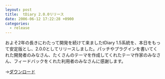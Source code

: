 ```yaml
---
leyout: post
title:  tDiary 2.0.0リリース
date: 2006-06-12 17:22:28 +0900
categories:
  - release
---
```

およそ2年の長きにわたって開発を続けて来ましたtDiary 1.5系統を、本日をもって安定版とし、2.0.0としてリリースしました。パッチやプラグインを書いてくれた開発者のみなさん、たくさんのテーマを作成してくれたテーマ作家のみなさん、フィードバックをくれた利用者のみなさんに感謝します。

→[ダウンロード](20021112)

